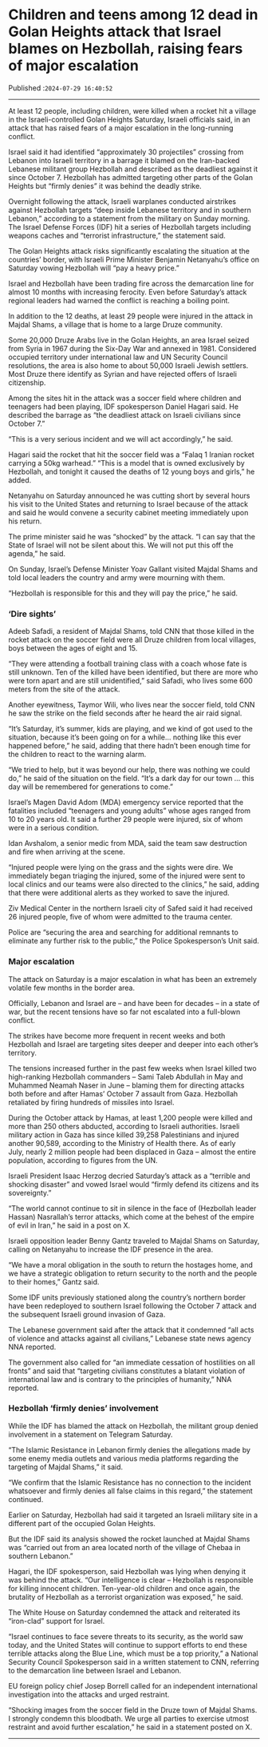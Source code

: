 # Children and teens among 12 dead in Golan Heights attack that Israel blames on Hezbollah, raising fears of major escalation

Published :`2024-07-29 16:40:52`

---

At least 12 people, including children, were killed when a rocket hit a village in the Israeli-controlled Golan Heights Saturday, Israeli officials said, in an attack that has raised fears of a major escalation in the long-running conflict.

Israel said it had identified “approximately 30 projectiles” crossing from Lebanon into Israeli territory in a barrage it blamed on the Iran-backed Lebanese militant group Hezbollah and described as the deadliest against it since October 7. Hezbollah has admitted targeting other parts of the Golan Heights but “firmly denies” it was behind the deadly strike.

Overnight following the attack, Israeli warplanes conducted airstrikes against Hezbollah targets “deep inside Lebanese territory and in southern Lebanon,” according to a statement from the military on Sunday morning. The Israel Defense Forces (IDF) hit a series of Hezbollah targets including weapons caches and “terrorist infrastructure,” the statement said.

The Golan Heights attack risks significantly escalating the situation at the countries’ border, with Israeli Prime Minister Benjamin Netanyahu’s office on Saturday vowing Hezbollah will “pay a heavy price.”

Israel and Hezbollah have been trading fire across the demarcation line for almost 10 months with increasing ferocity. Even before Saturday’s attack regional leaders had warned the conflict is reaching a boiling point.

In addition to the 12 deaths, at least 29 people were injured in the attack in Majdal Shams, a village that is home to a large Druze community.

Some 20,000 Druze Arabs live in the Golan Heights, an area Israel seized from Syria in 1967 during the Six-Day War and annexed in 1981. Considered occupied territory under international law and UN Security Council resolutions, the area is also home to about 50,000 Israeli Jewish settlers. Most Druze there identify as Syrian and have rejected offers of Israeli citizenship.

Among the sites hit in the attack was a soccer field where children and teenagers had been playing, IDF spokesperson Daniel Hagari said. He described the barrage as “the deadliest attack on Israeli civilians since October 7.”

“This is a very serious incident and we will act accordingly,” he said.

Hagari said the rocket that hit the soccer field was a “Falaq 1 Iranian rocket carrying a 50kg warhead.” “This is a model that is owned exclusively by Hezbollah, and tonight it caused the deaths of 12 young boys and girls,” he added.

Netanyahu on Saturday announced he was cutting short by several hours his visit to the United States and returning to Israel because of the attack and said he would convene a security cabinet meeting immediately upon his return.

The prime minister said he was “shocked” by the attack. “I can say that the State of Israel will not be silent about this. We will not put this off the agenda,” he said.

On Sunday, Israel’s Defense Minister Yoav Gallant visited Majdal Shams and told local leaders the country and army were mourning with them.

“Hezbollah is responsible for this and they will pay the price,” he said.

### ‘Dire sights’

Adeeb Safadi, a resident of Majdal Shams, told CNN that those killed in the rocket attack on the soccer field were all Druze children from local villages, boys between the ages of eight and 15.

“They were attending a football training class with a coach whose fate is still unknown. Ten of the killed have been identified, but there are more who were torn apart and are still unidentified,” said Safadi, who lives some 600 meters from the site of the attack.

Another eyewitness, Taymor Wili, who lives near the soccer field, told CNN he saw the strike on the field seconds after he heard the air raid signal.

“It’s Saturday, it’s summer, kids are playing, and we kind of got used to the situation, because it’s been going on for a while… nothing like this ever happened before,” he said, adding that there hadn’t been enough time for the children to react to the warning alarm.

“We tried to help, but it was beyond our help, there was nothing we could do,” he said of the situation on the field. “It’s a dark day for our town … this day will be remembered for generations to come.”

Israel’s Magen David Adom (MDA) emergency service reported that the fatalities included “teenagers and young adults” whose ages ranged from 10 to 20 years old. It said a further 29 people were injured, six of whom were in a serious condition.

Idan Avshalom, a senior medic from MDA, said the team saw destruction and fire when arriving at the scene.

“Injured people were lying on the grass and the sights were dire. We immediately began triaging the injured, some of the injured were sent to local clinics and our teams were also directed to the clinics,” he said, adding that there were additional alerts as they worked to save the injured.

Ziv Medical Center in the northern Israeli city of Safed said it had received 26 injured people, five of whom were admitted to the trauma center.

Police are “securing the area and searching for additional remnants to eliminate any further risk to the public,” the Police Spokesperson’s Unit said.

### Major escalation

The attack on Saturday is a major escalation in what has been an extremely volatile few months in the border area.

Officially, Lebanon and Israel are – and have been for decades – in a state of war, but the recent tensions have so far not escalated into a full-blown conflict.

The strikes have become more frequent in recent weeks and both Hezbollah and Israel are targeting sites deeper and deeper into each other’s territory.

The tensions increased further in the past few weeks when Israel killed two high-ranking Hezbollah commanders – Sami Taleb Abdullah in May and Muhammed Neamah Naser in June – blaming them for directing attacks both before and after Hamas’ October 7 assault from Gaza. Hezbollah retaliated by firing hundreds of missiles into Israel.

During the October attack by Hamas, at least 1,200 people were killed and more than 250 others abducted, according to Israeli authorities. Israeli military action in Gaza has since killed 39,258 Palestinians and injured another 90,589, according to the Ministry of Health there. As of early July, nearly 2 million people had been displaced in Gaza – almost the entire population, according to figures from the UN.

Israeli President Isaac Herzog decried Saturday’s attack as a “terrible and shocking disaster” and vowed Israel would “firmly defend its citizens and its sovereignty.”

“The world cannot continue to sit in silence in the face of (Hezbollah leader Hassan) Nasrallah’s terror attacks, which come at the behest of the empire of evil in Iran,” he said in a post on X.

Israeli opposition leader Benny Gantz traveled to Majdal Shams on Saturday, calling on Netanyahu to increase the IDF presence in the area.

“We have a moral obligation in the south to return the hostages home, and we have a strategic obligation to return security to the north and the people to their homes,” Gantz said.

Some IDF units previously stationed along the country’s northern border have been redeployed to southern Israel following the October 7 attack and the subsequent Israeli ground invasion of Gaza.

The Lebanese government said after the attack that it condemned “all acts of violence and attacks against all civilians,” Lebanese state news agency NNA reported.

The government also called for “an immediate cessation of hostilities on all fronts” and said that “targeting civilians constitutes a blatant violation of international law and is contrary to the principles of humanity,” NNA reported.

### Hezbollah ‘firmly denies’ involvement

While the IDF has blamed the attack on Hezbollah, the militant group denied involvement in a statement on Telegram Saturday.

“The Islamic Resistance in Lebanon firmly denies the allegations made by some enemy media outlets and various media platforms regarding the targeting of Majdal Shams,” it said.

“We confirm that the Islamic Resistance has no connection to the incident whatsoever and firmly denies all false claims in this regard,” the statement continued.

Earlier on Saturday, Hezbollah had said it targeted an Israeli military site in a different part of the occupied Golan Heights.

But the IDF said its analysis showed the rocket launched at Majdal Shams was “carried out from an area located north of the village of Chebaa in southern Lebanon.”

Hagari, the IDF spokesperson, said Hezbollah was lying when denying it was behind the attack. “Our intelligence is clear – Hezbollah is responsible for killing innocent children. Ten-year-old children and once again, the brutality of Hezbollah as a terrorist organization was exposed,” he said.

The White House on Saturday condemned the attack and reiterated its “iron-clad” support for Israel.

“Israel continues to face severe threats to its security, as the world saw today, and the United States will continue to support efforts to end these terrible attacks along the Blue Line, which must be a top priority,” a National Security Council Spokesperson said in a written statement to CNN, referring to the demarcation line between Israel and Lebanon.

EU foreign policy chief Josep Borrell called for an independent international investigation into the attacks and urged restraint.

“Shocking images from the soccer field in the Druze town of Majdal Shams. I strongly condemn this bloodbath. We urge all parties to exercise utmost restraint and avoid further escalation,” he said in a statement posted on X.

---

